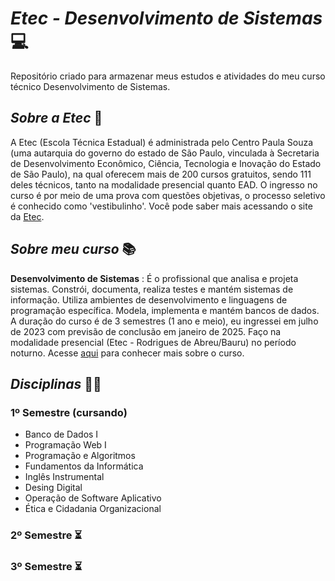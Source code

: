 # _Etec - Desenvolvimento de Sistemas_ 💻
Repositório criado para armazenar meus estudos e atividades do meu curso técnico Desenvolvimento de Sistemas.

## _Sobre a Etec_ 🏫
A Etec (Escola Técnica Estadual) é administrada pelo Centro Paula Souza (uma autarquia do governo do estado de São Paulo, vinculada à Secretaria de Desenvolvimento Econômico, Ciência, Tecnologia e Inovação do Estado de São Paulo), na qual oferecem mais de 200 cursos gratuitos, sendo 111 deles técnicos, tanto na modalidade presencial quanto EAD. O ingresso no curso é por meio de uma prova com questões objetivas, o processo seletivo é conhecido como 'vestibulinho'. Você pode saber mais acessando o site da [Etec](https://www.cps.sp.gov.br/etec/).

## _Sobre meu curso_ 📚
**Desenvolvimento de Sistemas** : É o profissional que analisa e projeta sistemas. Constrói, documenta, realiza testes e mantém sistemas de informação. Utiliza ambientes de desenvolvimento e linguagens de programação específica. Modela, implementa e mantém bancos de dados.
A duração do curso é de 3 semestres (1 ano e meio), eu ingressei em julho de 2023 com previsão de conclusão em janeiro de 2025. Faço na modalidade presencial (Etec - Rodrigues de Abreu/Bauru) no período noturno. Acesse [aqui](https://www.cps.sp.gov.br/cursos-etec/desenvolvimento-de-sistemas/) para conhecer mais sobre o curso.

## _Disciplinas_ 👨‍🏫
### 1º Semestre (cursando)
- Banco de Dados I
- Programação Web I
- Programação e Algoritmos
- Fundamentos da Informática
- Inglês Instrumental
- Desing Digital
- Operação de Software Aplicativo
- Ética e Cidadania Organizacional

### 2º Semestre ⏳
### 3º Semestre ⏳

